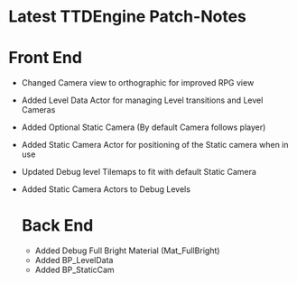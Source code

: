 # Latest TTDEngine Patch-Notes

# Front End
- Changed Camera view to orthographic for improved RPG view
- Added Level Data Actor for managing Level transitions and Level Cameras
- Added Optional Static Camera (By default Camera follows player)
- Added Static Camera Actor for positioning of the Static camera when in use
- Updated Debug level Tilemaps to fit with default Static Camera
- Added Static Camera Actors to Debug Levels



  # Back End
  - Added Debug Full Bright Material (Mat_FullBright)
  - Added BP_LevelData
  - Added BP_StaticCam
